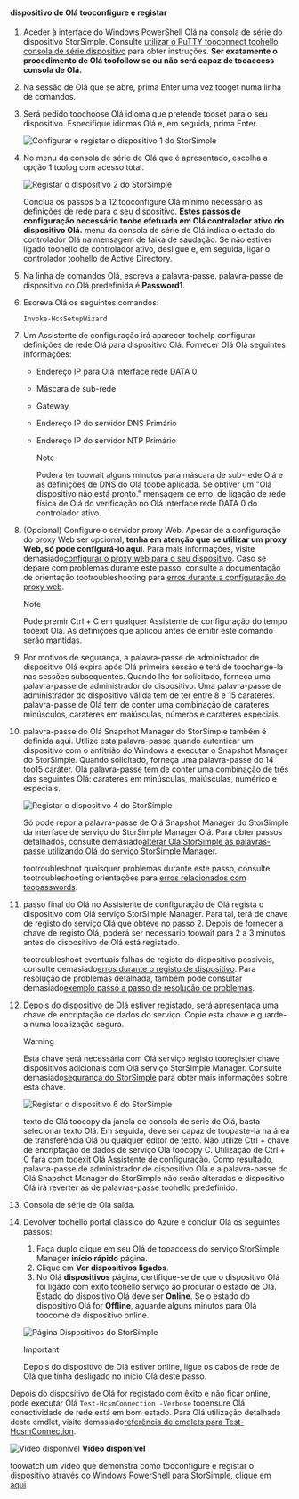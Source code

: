<!--author=alkohli last changed: 12/01/15-->


#### <a name="tooconfigure-and-register-hello-device"></a>dispositivo de Olá tooconfigure e registar
1. Aceder à interface do Windows PowerShell Olá na consola de série do dispositivo StorSimple. Consulte [utilizar o PuTTY tooconnect toohello consola de série dispositivo](#use-putty-to-connect-to-the-device-serial-console) para obter instruções. **Ser exatamente o procedimento de Olá toofollow se ou não será capaz de tooaccess consola de Olá.**
2. Na sessão de Olá que se abre, prima Enter uma vez tooget numa linha de comandos. 
3. Será pedido toochoose Olá idioma que pretende tooset para o seu dispositivo. Especifique idiomas Olá e, em seguida, prima Enter. 
   
    ![Configurar e registar o dispositivo 1 do StorSimple](./media/storsimple-configure-and-register-device/HCS_RegisterYourDevice1-include.png)
4. No menu da consola de série de Olá que é apresentado, escolha a opção 1 toolog com acesso total. 
   
    ![Registar o dispositivo 2 do StorSimple](./media/storsimple-configure-and-register-device/HCS_RegisterYourDevice2-include.png)
   
     Conclua os passos 5 a 12 tooconfigure Olá mínimo necessário as definições de rede para o seu dispositivo. **Estes passos de configuração necessário toobe efetuada em Olá controlador ativo do dispositivo Olá.** menu da consola de série de Olá indica o estado do controlador Olá na mensagem de faixa de saudação. Se não estiver ligado toohello de controlador ativo, desligue e, em seguida, ligar o controlador toohello de Active Directory.
5. Na linha de comandos Olá, escreva a palavra-passe. palavra-passe de dispositivo do Olá predefinida é **Password1**.
6. Escreva Olá os seguintes comandos:
   
     `Invoke-HcsSetupWizard` 
7. Um Assistente de configuração irá aparecer toohelp configurar definições de rede Olá para dispositivo Olá. Fornecer Olá Olá seguintes informações: 
   
   * Endereço IP para Olá interface rede DATA 0
   * Máscara de sub-rede
   * Gateway
   * Endereço IP do servidor DNS Primário
   * Endereço IP do servidor NTP Primário
     
     > [!NOTE]
     > Poderá ter toowait alguns minutos para máscara de sub-rede Olá e as definições de DNS do Olá toobe aplicada. Se obtiver um "Olá dispositivo não está pronto." mensagem de erro, de ligação de rede física de Olá do verificação no Olá interface rede DATA 0 do controlador ativo.
     > 
     > 
8. (Opcional) Configure o servidor proxy Web. Apesar de a configuração do proxy Web ser opcional, **tenha em atenção que se utilizar um proxy Web, só pode configurá-lo aqui**. Para mais informações, visite demasiado[configurar o proxy web para o seu dispositivo](../articles/storsimple/storsimple-configure-web-proxy.md). Caso se depare com problemas durante este passo, consulte a documentação de orientação tootroubleshooting para [erros durante a configuração do proxy web](../articles/storsimple/storsimple-troubleshoot-deployment.md#errors-during-the-optional-web-proxy-settings).

     > [!NOTE]
     > Pode premir Ctrl + C em qualquer Assistente de configuração do tempo tooexit Olá. As definições que aplicou antes de emitir este comando serão mantidas.

1. Por motivos de segurança, a palavra-passe de administrador de dispositivo Olá expira após Olá primeira sessão e terá de toochange-la nas sessões subsequentes. Quando lhe for solicitado, forneça uma palavra-passe de administrador do dispositivo. Uma palavra-passe de administrador do dispositivo válida tem de ter entre 8 e 15 carateres. palavra-passe de Olá tem de conter uma combinação de carateres minúsculos, carateres em maiúsculas, números e carateres especiais.
2. palavra-passe do Olá Snapshot Manager do StorSimple também é definida aqui. Utilize esta palavra-passe quando autenticar um dispositivo com o anfitrião do Windows a executar o Snapshot Manager do StorSimple. Quando solicitado, forneça uma palavra-passe do 14 too15 caráter. Olá palavra-passe tem de conter uma combinação de três das seguintes Olá: carateres em minúsculas, maiúsculas, numérico e especiais. 
   
   ![Registar o dispositivo 4 do StorSimple](./media/storsimple-configure-and-register-device/HCS_RegisterYourDevice4-include.png)
   
   Só pode repor a palavra-passe de Olá Snapshot Manager do StorSimple da interface de serviço do StorSimple Manager Olá. Para obter passos detalhados, consulte demasiado[alterar Olá StorSimple as palavras-passe utilizando Olá do serviço StorSimple Manager](../articles/storsimple/storsimple-change-passwords.md).
   
   tootroubleshoot quaisquer problemas durante este passo, consulte tootroubleshooting orientações para [erros relacionados com toopasswords](../articles/storsimple/storsimple-troubleshoot-deployment.md#errors-related-to-device-administrator-and-storsimple-snapshot-manager-passwords).
3. passo final do Olá no Assistente de configuração de Olá regista o dispositivo com Olá serviço StorSimple Manager. Para tal, terá de chave de registo do serviço Olá que obteve no passo 2. Depois de fornecer a chave de registo Olá, poderá ser necessário toowait para 2 a 3 minutos antes do dispositivo de Olá está registado.
   
   tootroubleshoot eventuais falhas de registo do dispositivo possíveis, consulte demasiado[erros durante o registo de dispositivo](../articles/storsimple/storsimple-troubleshoot-deployment.md#errors-during-device-registration). Para resolução de problemas detalhada, também pode consultar demasiado[exemplo passo a passo de resolução de problemas](../articles/storsimple/storsimple-troubleshoot-deployment.md#step-by-step-storsimple-troubleshooting-example).
4. Depois do dispositivo de Olá estiver registado, será apresentada uma chave de encriptação de dados do serviço. Copie esta chave e guarde-a numa localização segura.
   
   > [!WARNING]
   > Esta chave será necessária com Olá serviço registo tooregister chave dispositivos adicionais com Olá serviço StorSimple Manager. Consulte demasiado[segurança do StorSimple](../articles/storsimple/storsimple-security.md) para obter mais informações sobre esta chave.
   > 
   > 
   
    ![Registar o dispositivo 6 do StorSimple](./media/storsimple-configure-and-register-device/HCS_RegisterYourDevice6-include.png)
   
    texto de Olá toocopy da janela de consola de série de Olá, basta selecionar texto Olá. Em seguida, deve ser capaz de toopaste-la na área de transferência Olá ou qualquer editor de texto. Não utilize Ctrl + chave de encriptação de dados de serviço Olá toocopy C. Utilização de Ctrl + C fará com tooexit Olá Assistente de configuração. Como resultado, palavra-passe de administrador de dispositivo Olá e a palavra-passe do Olá Snapshot Manager do StorSimple não serão alteradas e dispositivo Olá irá reverter as de palavras-passe toohello predefinido.
5. Consola de série de Olá saída.
6. Devolver toohello portal clássico do Azure e concluir Olá os seguintes passos:
   
   1. Faça duplo clique em seu Olá de tooaccess do serviço StorSimple Manager **início rápido** página.
   2. Clique em **Ver dispositivos ligados**.
   3. No Olá **dispositivos** página, certifique-se de que o dispositivo Olá foi ligado com êxito toohello serviço ao procurar o estado de Olá. Estado do dispositivo Olá deve ser **Online**. Se o estado do dispositivo Olá for **Offline**, aguarde alguns minutos para Olá toocome de dispositivo online.
   
   ![Página Dispositivos do StorSimple](./media/storsimple-configure-and-register-device/HCS_DevicesPageM-include.png) 
   
   > [!IMPORTANT]
   > Depois do dispositivo de Olá estiver online, ligue os cabos de rede de Olá que tinha desligado no início Olá deste passo.
   > 
   > 

Depois do dispositivo de Olá for registado com êxito e não ficar online, pode executar Olá `Test-HcsmConnection -Verbose` tooensure Olá conectividade de rede está em bom estado. Para Olá utilização detalhada deste cmdlet, visite demasiado[referência de cmdlets para Test-HcsmConnection](https://technet.microsoft.com/library/dn715782.aspx).

![Vídeo disponível](./media/storsimple-configure-and-register-device/Video_icon.png) **Vídeo disponível**

toowatch um vídeo que demonstra como tooconfigure e registar o dispositivo através do Windows PowerShell para StorSimple, clique em [aqui](https://azure.microsoft.com/documentation/videos/initialize-the-storsimple-appliance/).

